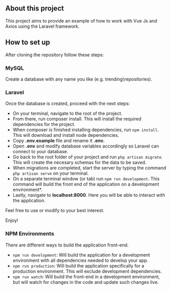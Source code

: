 ## About this project
<p>This project aims to provide an example of how to work with Vue Js and Axios using the Laravel framework.</p>

## How to set up

After cloning the repository follow these steps:

### MySQL
Create a database with any name you like (e.g. trending\repositories).

### Laravel
<p>Once the database is created, proceed with the next steps:</p>

- On your terminal, navigate to the root of the project.
- From there, run composer install. This will install the required dependencies for the project.
- When composer is finished installing dependencies, run `npm install`. This will download and install node dependencies.
- Copy **.env.example** file and rename it **.env.**
- Open **.env** and modify database variables accordingly so Laravel can connect to your database.
- Go back to the root folder of your project and run `php artisan migrate`. This will create the necesary schemas for the data to be saved.
- When migrations are completed, start the server by typing the command `php artisan serve` on your terminal.
- On a separate terminal window (or tab) run `npm run development`. This command will build the front end of the application on a development environment*.
- Lastly, navigate to **localhost:8000**. Here you will be able to interact with the application.

Feel free to use or modify to your best interest.

Enjoy!


### NPM Environments

<p>There are different ways to build the application front-end.</p>

- `npm run development`: Will build the application for a development environment with all dependencies needed to develop your app.
- `npm run production`: Will build the application specifically for a production environment. This will exclude development dependencies.
- `npm run watch`: Will build the front-end in a development environment, but will watch for changes in the code and update such changes live.
